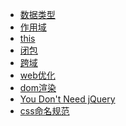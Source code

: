 
<ul>
  <li><a href="./dataType.md" style="pointer:cursor">数据类型</a></li>
  <li><a href="./scope.md">作用域</a></li>
  <li><a href="./this.md">this</a></li>
  <li><a href="./closure.md">闭包</a></li>
  <li><a href="./cross-origin.md">跨域</a></li>
   <li><a href="./optimization.md">web优化</a></li>
   <li><a href="./domRender.md">dom渲染</a></li>
   <li><a href="https://github.com/oneuijs/You-Dont-Need-jQuery/blob/master/README.zh-CN.md" target="_blank">You Don't Need jQuery</a>
   <li><a href="./css_name.md">css命名规范</a></li>
</ul>
